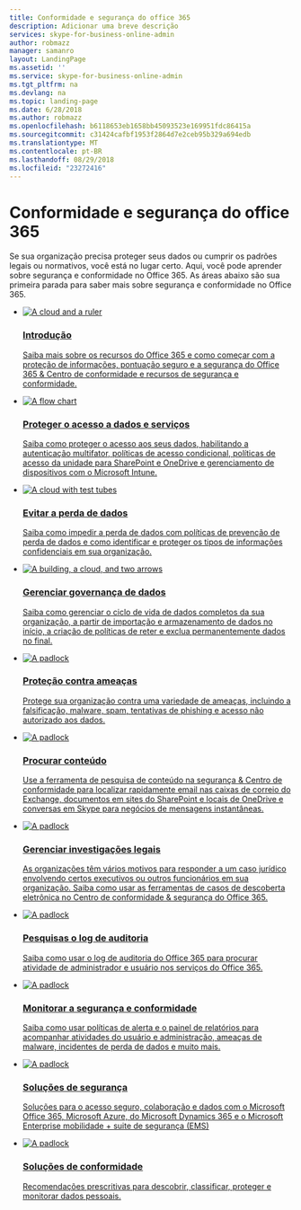 ```yaml
---
title: Conformidade e segurança do office 365
description: Adicionar uma breve descrição
services: skype-for-business-online-admin
author: robmazz
manager: samanro
layout: LandingPage
ms.assetid: ''
ms.service: skype-for-business-online-admin
ms.tgt_pltfrm: na
ms.devlang: na
ms.topic: landing-page
ms.date: 6/28/2018
ms.author: robmazz
ms.openlocfilehash: b6118653eb1658bb45093523e169951fdc86415a
ms.sourcegitcommit: c31424cafbf1953f2864d7e2ceb95b329a694edb
ms.translationtype: MT
ms.contentlocale: pt-BR
ms.lasthandoff: 08/29/2018
ms.locfileid: "23272416"
---
```

<h1>Conformidade e segurança do office 365</h1>
<p>Se sua organização precisa proteger seus dados ou cumprir os padrões legais ou normativos, você está no lugar certo. Aqui, você pode aprender sobre segurança e conformidade no Office 365. As áreas abaixo são sua primeira parada para saber mais sobre segurança e conformidade no Office 365.</p>
<ul class="cardsF panelContent">
    <li>
        <a href="/office365/enterprise/microsoft-cloud-it-architecture-resources">
        <div class="cardSize">
            <div class="cardPadding">
                <div class="card">
                    <div class="cardImageOuter">
                        <div class="cardImage">
                            <img src="https://docs.microsoft.com/en-us/office/media/icons/get-started.svg" alt="A cloud and a ruler" />
                        </div>
                    </div>
                    <div class="cardText">
                        <h3>Introdução</h3>
                <p>Saiba mais sobre os recursos do Office 365 e como começar com a proteção de informações, pontuação seguro e a segurança do Office 365 & Centro de conformidade e recursos de segurança e conformidade.</p>
                    </div>
                </div>
            </div>
        </div>
        </a>
    </li> 
    <li>
        <a href="/office365/enterprise/architectural-models-for-sharepoint-exchange-skype-for-business-and-lync">
        <div class="cardSize">
            <div class="cardPadding">
                <div class="card">
                    <div class="cardImageOuter">
                        <div class="cardImage">
                            <img src="https://docs.microsoft.com/en-us/office/media/icons/key-permissions.svg" alt="A flow chart" />
                        </div>
                    </div>
                    <div class="cardText">
                        <h3>Proteger o acesso a dados e serviços</h3>
                <p>Saiba como proteger o acesso aos seus dados, habilitando a autenticação multifator, políticas de acesso condicional, políticas de acesso da unidade para SharePoint e OneDrive e gerenciamento de dispositivos com o Microsoft Intune.</p>
                    </div>
                </div>
            </div>
        </div>
        </a>
    </li>
    <li>
        <a href="/office365/enterprise/cloud-adoption-test-lab-guides-tlgs">
        <div class="cardSize">
            <div class="cardPadding">
                <div class="card">
                    <div class="cardImageOuter">
                        <div class="cardImage">
                            <img src="https://docs.microsoft.com/en-us/office/media/icons/database.svg" alt="A cloud with test tubes" />
                        </div>
                    </div>
                    <div class="cardText">
                        <h3>Evitar a perda de dados</h3>
                <p>Saiba como impedir a perda de dados com políticas de prevenção de perda de dados e como identificar e proteger os tipos de informações confidenciais em sua organização.</p>
                    </div>
                </div>
            </div>
        </div>
        </a>
    </li>
    <li>
        <a href="/office365/enterprise/hybrid-solutions">
        <div class="cardSize">
            <div class="cardPadding">
                <div class="card">
                    <div class="cardImageOuter">
                        <div class="cardImage">
                            <img src="https://docs.microsoft.com/en-us/office/media/icons/process-flow.svg" alt="A building, a cloud, and two arrows" />
                        </div>
                    </div>
                    <div class="cardText">
                        <h3>Gerenciar governança de dados</h3>
                <p>Saiba como gerenciar o ciclo de vida de dados completos da sua organização, a partir de importação e armazenamento de dados no início, a criação de políticas de reter e exclua permanentemente dados no final.</p>
                    </div>
                </div>
            </div>
        </div>
        </a>
    </li>
    <li>
        <a href="/office365/enterprise/security-solutions">
        <div class="cardSize">
            <div class="cardPadding">
                <div class="card">
                    <div class="cardImageOuter">
                        <div class="cardImage">
                            <img src="https://docs.microsoft.com/en-us/office/media/icons/lock-protected.svg" alt="A padlock" />
                        </div>
                    </div>
                    <div class="cardText">
                        <h3>Proteção contra ameaças</h3>
                <p>Protege sua organização contra uma variedade de ameaças, incluindo a falsificação, malware, spam, tentativas de phishing e acesso não autorizado aos dados.</p>
                    </div>
                </div>
            </div>
        </div>
        </a>
    </li>
    <li>
        <a href="/office365/enterprise/security-solutions">
        <div class="cardSize">
            <div class="cardPadding">
                <div class="card">
                    <div class="cardImageOuter">
                        <div class="cardImage">
                            <img src="https://docs.microsoft.com/en-us/office/media/icons/lightbulb-idea-capture.svg" alt="A padlock" />
                        </div>
                    </div>
                    <div class="cardText">
                        <h3>Procurar conteúdo</h3>
                <p>Use a ferramenta de pesquisa de conteúdo na segurança & Centro de conformidade para localizar rapidamente email nas caixas de correio do Exchange, documentos em sites do SharePoint e locais de OneDrive e conversas em Skype para negócios de mensagens instantâneas.</p>
                    </div>
                </div>
            </div>
        </div>
        </a>
    </li>
    <li>
        <a href="/office365/enterprise/security-solutions">
        <div class="cardSize">
            <div class="cardPadding">
                <div class="card">
                    <div class="cardImageOuter">
                        <div class="cardImage">
                            <img src="https://docs.microsoft.com/en-us/office/media/icons/flag.svg" alt="A padlock" />
                        </div>
                    </div>
                    <div class="cardText">
                        <h3>Gerenciar investigações legais</h3>
                <p>As organizações têm vários motivos para responder a um caso jurídico envolvendo certos executivos ou outros funcionários em sua organização. Saiba como usar as ferramentas de casos de descoberta eletrônica no Centro de conformidade & segurança do Office 365.</p>
                    </div>
                </div>
            </div>
        </div>
        </a>
    </li>
    <li>
        <a href="/office365/enterprise/security-solutions">
        <div class="cardSize">
            <div class="cardPadding">
                <div class="card">
                    <div class="cardImageOuter">
                        <div class="cardImage">
                            <img src="https://docs.microsoft.com/en-us/office/media/icons/toolbox.svg" alt="A padlock" />
                        </div>
                    </div>
                    <div class="cardText">
                        <h3>Pesquisas o log de auditoria</h3>
                <p>Saiba como usar o log de auditoria do Office 365 para procurar atividade de administrador e usuário nos serviços do Office 365.</p>
                    </div>
                </div>
            </div>
        </div>
        </a>
    </li>
    <li>
        <a href="/office365/enterprise/security-solutions">
        <div class="cardSize">
            <div class="cardPadding">
                <div class="card">
                    <div class="cardImageOuter">
                        <div class="cardImage">
                            <img src="https://docs.microsoft.com/en-us/office/media/icons/health.svg" alt="A padlock" />
                        </div>
                    </div>
                    <div class="cardText">
                        <h3>Monitorar a segurança e conformidade</h3>
                <p>Saiba como usar políticas de alerta e o painel de relatórios para acompanhar atividades do usuário e administração, ameaças de malware, incidentes de perda de dados e muito mais.</p>
                    </div>
                </div>
            </div>
        </div>
        </a>
    </li>
    <li>
        <a href="/office365/enterprise/security-solutions">
        <div class="cardSize">
            <div class="cardPadding">
                <div class="card">
                    <div class="cardImageOuter">
                        <div class="cardImage">
                            <img src="https://docs.microsoft.com/en-us/office/media/icons/security.svg" alt="A padlock" />
                        </div>
                    </div>
                    <div class="cardText">
                        <h3>Soluções de segurança</h3>
                <p>Soluções para o acesso seguro, colaboração e dados com o Microsoft Office 365, Microsoft Azure, do Microsoft Dynamics 365 e o Microsoft Enterprise mobilidade + suite de segurança (EMS)</p>
                    </div>
                </div>
            </div>
        </div>
        </a>
    </li>
    <li>
        <a href="/office365/enterprise/security-solutions">
        <div class="cardSize">
            <div class="cardPadding">
                <div class="card">
                    <div class="cardImageOuter">
                        <div class="cardImage">
                            <img src="https://docs.microsoft.com/en-us/office/media/icons/tasks.svg" alt="A padlock" />
                        </div>
                    </div>
                    <div class="cardText">
                        <h3>Soluções de conformidade</h3>
                <p>Recomendações prescritivas para descobrir, classificar, proteger e monitorar dados pessoais.</p>
                    </div>
                </div>
            </div>
        </div>
        </a>
    </li>
</ul>